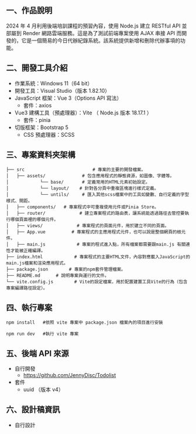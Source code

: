 ## 一、作品說明
2024 年 4 月利用後端培訓課程的預習內容，使用 Node.js 建立 RESTful API 並部屬到 Render 網路雲端服務。這是為了測試前端專案使用 AJAX 串接 API 而開發的，它是一個簡易的今日代辦紀錄系統。該系統提供新增和刪除代辦事項的功能。

## 二、開發工具介紹
- 作業系統：Windows 11（64 bit）
- 開發工具：Visual Studio（版本 1.82.10）
- JavaScript 框架：Vue 3（Options API 寫法）
  - 套件：axios
- Vue3 建構工具（預處理器）：Vite （ Node.js 版本 18.17.1 ）
  - 套件：pinia
- 切版框架：Bootstrap 5
  - CSS 預處理器：SCSS

## 三、專案資料夾架構
```
├── src                          # 專案的主要的開發檔案。
│   ├── assets/              # 包含應用程式的靜態資源，如圖像、字體等。
│            └── base/       # 定義常用的HTML元素初始設定。
│            └── layout/    # 針對各分頁中重複區塊進行樣式定義。
│            └── untils/     # 匯入其他scss檔案中的工具如變數、自行定義的字型樣式、間距。
│   ├── components/   # 專案程式中可重複使用元件或Pinia Store。
│   ├── router/             # 建立專案程式的路由表，讓系統能透過路徑去管控要執行哪個頁面裡的哪個元件。
│   ├── views/             # 專案程式的頁面元件，用於建立不同的頁面。
│   ├── App.vue          # 專案程式的主應用程式元件，也可以說是整個網頁的根元件。
│   ├── main.js            # 專案的程式進入點，所有檔案都需要跟main.js 有關連性才能被正確編譯。
├── index.html            # 專案程式的主要HTML文件，內容對應載入JavaScript的main.js檔案和渲染應用程式。
├── package.json        # 專案的npm套件管理檔案。
├── README.md      # 說明專案與運行的文件。
└── vite.config.js        # Vite的設定檔案，用於配置建置工具Vite的行為（包含專案編譯路徑設定）。
```

## 四、執行專案
```
npm install   #依照 vite 專案中 package.json 檔案內的項目進行安裝

npm run dev   #執行 vite 專案
```

## 五、後端 API 來源
- 自行開發
  - https://github.com/JennyDisc/Todolist
- 套件
  - uuid （版本 v4）

## 六、設計稿資訊
- 自行設計
